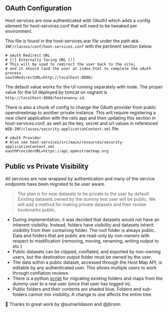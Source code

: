 ## OAuth Configuration

Hoot services are now authenticated with OAuth1 which adds a config element for hoot-services.conf that will need to be tweaked per environment.

This file is found in the hoot-services.war file under the path `WEB-INF/classes/conf/hoot-services.conf` with the pertinent section below.

```
# oAuth Redirect URL
# [!] Externally facing URL [!]
# This will be used to redirect the user back to the site;
# and it should land the user at index.html to complete the oAuth process.
oauthRedirectURL=http://localhost:8080/
```

The default value works for the UI running separately with node.
The proper value for the UI deployed by tomcat on vagrant is `http://localhost:8888/hootenanny-id`.

There is also a chunk of config to change the OAuth provider from public openstreetmap to another private instance.
This will require registering a new client application with the rails app and then updating this section in hoot-services.conf, as well as the key, secret and url values in referenced `WEB-INF/classes/security-applicationContext.xml` file.

```
# oAuth Provider
# Also see hoot-services/src/main/resources/security-applicationContext.xml
oauthProviderURL=https://api.openstreetmap.org
```

## Public vs Private Visibility
All services are now wrapped by authentication and many of the service endpoints have been migrated to be user aware.

>The plan is for new datasets to be private to the user by default.  Existing datasets owned by the dummy test user will be public.  We will add a method for making private datasets and their review bookmarks public.

* During implementation, it was decided that datasets would not have an inherent visibility.  Instead, folders have visibility and datasets inherit visibility from their containing folder.  The root folder is always public.  Data and folders that are public are read-only by non-owners with respect to modification (removing, moving, renaming, writing output to etc.)
* Public datasets can be clipped, conflated, and exported by non-owning users, but the destination output folder must be owned by the user.
* The data within a public dataset, accessed through the Hoot Map API, is editable by any authenticated user.  This allows multiple users to work through conflation reviews.
* There is a python [script](https://github.com/ngageoint/hootenanny/blob/develop/scripts/database/UpdateFolderOwnerVisibility.py) for migrating existing folders and maps from the dummy user to a real user (once that user has logged in).  
* Public folders and their contents are shaded blue.  Folders and sub-folders cannot mix visibility.  A change to one affects the entire tree.

:tada: Thanks to great work by @sumarlidason and @jbronn
